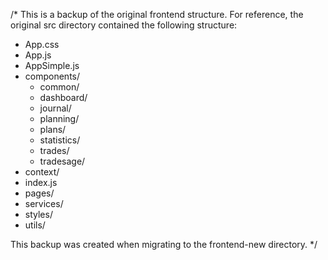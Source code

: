 /* This is a backup of the original frontend structure. 
For reference, the original src directory contained the following structure:

- App.css
- App.js
- AppSimple.js
- components/
  - common/
  - dashboard/
  - journal/
  - planning/
  - plans/
  - statistics/
  - trades/
  - tradesage/
- context/
- index.js
- pages/
- services/
- styles/
- utils/

This backup was created when migrating to the frontend-new directory.
*/